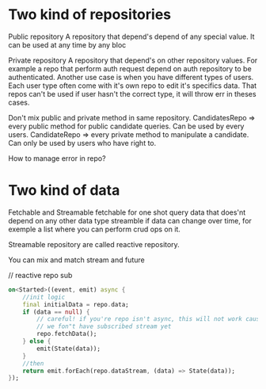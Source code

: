 # Two kind of repositories

Public repository
A repository that depend's depend of any special value.
It can be used at any time by any bloc

Private repository
A repository that depend's on other repository values. For example a repo that perform auth request depend on auth repository to be authenticated.
Another use case is when you have different types of users. Each user type often come with it's own repo to edit it's specifics data. That repos can't be used if user hasn't the correct type, it will throw err in theses cases.

Don't mix public and private method in same repository.
CandidatesRepo => every public method for public candidate queries. Can be used by every users.
CandidateRepo => every private method to manipulate a candidate. Can only be used by users who have right to.

How to manage error in repo?

# Two kind of data
Fetchable and Streamable
fetchable for one shot query data that does'nt depend on any other data type
streamble if data can change over time, for exemple a list where you can perform crud ops on it.

Streamable repository are called reactive repository.

You can mix and match stream and future


// reactive repo sub
```dart
on<Started>((event, emit) async {
    //init logic
    final initialData = repo.data;
    if (data == null) {
        // careful! if you're repo isn't async, this will not work cause 
        // we fon"t have subscribed stream yet
        repo.fetchData();
    } else {
        emit(State(data));
    }
    //then
    return emit.forEach(repo.dataStream, (data) => State(data));
});
```